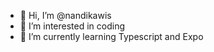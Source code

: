 - 👋 Hi, I’m @nandikawis
- 👀 I’m interested in coding
- 🌱 I’m currently learning Typescript and Expo
<!---
nandikawis/nandikawis is a ✨ special ✨ repository because its `README.md` (this file) appears on your GitHub profile.
You can click the Preview link to take a look at your changes.
--->
